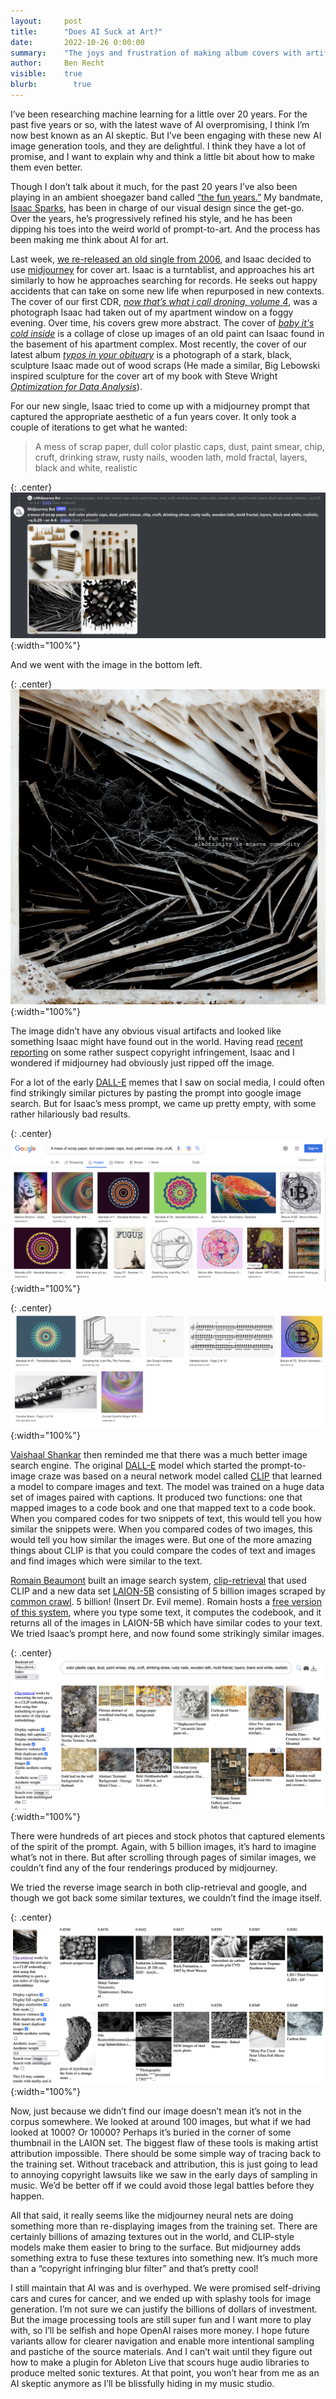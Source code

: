 ```yaml
---
layout:     post
title:      "Does AI Suck at Art?"
date:       2022-10-26 0:00:00
summary:    "The joys and frustration of making album covers with artificial intelligence."
author:     Ben Recht
visible:    true
blurb: 		  true
---
```


I’ve been researching machine learning for a little over 20 years. For the past five years or so, with the latest wave of AI overpromising, I think I’m now best known as an AI skeptic. But I’ve been engaging with these new AI image generation tools, and they are delightful. I think they have a lot of promise, and I want to explain why and think a little bit about how to make them even better.

Though I don’t talk about it much, for the past 20 years I’ve also been playing in an ambient shoegazer band called [“the fun years.”](https://thefunyears.bandcamp.com/) My bandmate, [Isaac Sparks](http://www.isaacsparks.com/), has been in charge of our visual design since the get-go. Over the years, he’s progressively refined his style, and he has been dipping his toes into the weird world of prompt-to-art. And the process has been making me think about AI for art.

Last week, [we re-released an old single from 2006](https://thefunyears.bandcamp.com/track/electricity-is-a-scarce-commodity), and Isaac decided to use [midjourney](https://www.midjourney.com/home/) for cover art. Isaac is a turntablist, and approaches his art similarly to how he approaches searching for records. He seeks out happy accidents that can take on some new life when repurposed in new contexts. The cover of our first CDR, [_now that’s what i call droning, volume 4_](https://thefunyears.bandcamp.com/album/now-thats-what-i-call-droning-volume-4), was a photograph Isaac had taken out of my apartment window on a foggy evening. Over time, his covers grew more abstract. The cover of [_baby it's cold inside_](https://thefunyears.bandcamp.com/album/baby-its-cold-inside) is a collage of close up images of an old paint can Isaac found in the basement of his apartment complex. Most recently, the cover of our latest album [_typos in your obituary_](https://thefunyears.bandcamp.com/album/typos-in-your-obituary) is a photograph of a stark, black, sculpture Isaac made out of wood scraps (He made a similar, Big Lebowski inspired sculpture for the cover art of my book with Steve Wright [_Optimization for Data Analysis_](https://www.cambridge.org/core/books/optimization-for-data-analysis/C02C3708905D236AA354D1CE1739A6A2)).

For our new single, Isaac tried to come up with a midjourney prompt that captured the appropriate aesthetic of a fun years cover. It only took a couple of iterations to get what he wanted:

> A mess of scrap paper, dull color plastic caps, dust, paint smear, chip, cruft, drinking straw, rusty nails, wooden lath, mold fractal, layers, black and white, realistic

{: .center}
![midjourney returns some pretty cool cover art.](/assets/ai-art/mid_query_return.jpg){:width="100%"}


And we went with the image in the bottom left.

{: .center}
![cover art of electricity is a scarce commodity.](/assets/ai-art/EIASC.jpg){:width="100%"}

The image didn’t have any obvious visual artifacts and looked like something Isaac might have found out in the world. Having read [recent reporting](https://www.technologyreview.com/2022/09/16/1059598/this-artist-is-dominating-ai-generated-art-and-hes-not-happy-about-it/) on some rather suspect copyright infringement, Isaac and I wondered if midjourney had obviously just ripped off the image.

For a lot of the early [DALL-E](https://openai.com/blog/dall-e/) memes that I saw on social media, I could often find strikingly similar pictures by pasting the prompt into google image search. But for Isaac’s mess prompt, we came up pretty empty, with some rather hilariously bad results.

{: .center}
![google image search results for Isaac's query.](/assets/ai-art/google_image_stinks.png){:width="100%"}

{: .center}
![more google image search results.](/assets/ai-art/google_image_stinks2.png){:width="100%"}


[Vaishaal Shankar](http://vaishaal.com/) then reminded me that there was a much better image search engine. The original [DALL-E](https://openai.com/blog/dall-e/) model which started the prompt-to-image craze was based on a neural network model called [CLIP](https://openai.com/blog/clip/) that learned a model to compare images and text. The model was trained on a huge data set of images paired with captions. It produced two functions: one that mapped images to a code book and one that mapped text to a code book. When you compared codes for two snippets of text, this would tell you how similar the snippets were. When you compared codes of two images, this would tell you how similar the images were. But one of the more amazing things about CLIP is that you could compare the codes of text and images and find images which were similar to the text.

[Romain Beaumont](https://github.com/rom1504) built an image search system, [clip-retrieval](https://rom1504.github.io/clip-retrieval) that used CLIP and a new data set [LAION-5B](https://laion.ai/blog/laion-5b/) consisting of 5 billion images scraped by [common crawl](https://commoncrawl.org/). 5 billion! (Insert Dr. Evil meme). Romain hosts a [free version of this system](https://rom1504.github.io/clip-retrieval), where you type some text, it computes the codebook, and it returns all of the images in LAION-5B which have similar codes to your text. We tried Isaac’s prompt here, and now found some strikingly similar images.

{: .center}
![clip-retrieval image search results for Isaac's query.](/assets/ai-art/clip-retrieval-works.png){:width="100%"}

There were hundreds of art pieces and stock photos that captured elements of the spirit of the prompt. Again, with 5 billion images, it’s hard to imagine what’s not in there. But after scrolling through pages of similar images, we couldn’t find any of the four renderings produced by midjourney.

We tried the reverse image search in both clip-retrieval and google, and though we got back some similar textures, we couldn’t find the image itself.

{: .center}
![clip-retrieval reverse image search results for the cover art image.](/assets/ai-art/clip-retrieval-image-search.png){:width="100%"}

Now, just because we didn’t find our image doesn’t mean it’s not in the corpus somewhere. We looked at around 100 images, but what if we had looked at 1000? Or 10000? Perhaps it’s buried in the corner of some thumbnail in the LAION set. The biggest flaw of these tools is making artist attribution impossible. There should be some simple way of tracing back to the training set. Without traceback and attribution, this is just going to lead to annoying copyright lawsuits like we saw in the early days of sampling in music. We’d be better off if we could avoid those legal battles before they happen.

All that said, it really seems like the midjourney neural nets are doing something more than re-displaying images from the training set. There are certainly billions of amazing textures out in the world, and CLIP-style models make them easier to bring to the surface. But midjourney adds something extra to fuse these textures into something new. It’s much more than a “copyright infringing blur filter” and that’s pretty cool!

I still maintain that AI was and is overhyped. We were promised self-driving cars and cures for cancer, and we ended up with splashy tools for image generation. I’m not sure we can justify the billions of dollars of investment. But the image processing tools are still super fun and I want more to play with, so I’ll be selfish and hope OpenAI raises more money. I hope future variants allow for clearer navigation and enable more intentional sampling and pastiche of the source materials. And I can’t wait until they figure out how to make a plugin for Ableton Live that scours huge audio libraries to produce melted sonic textures. At that point, you won’t hear from me as an AI skeptic anymore as I’ll be blissfully hiding in my music studio.
